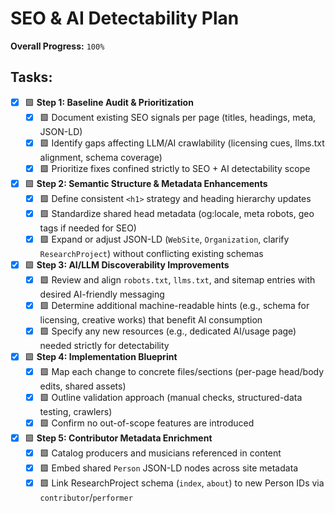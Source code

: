# SEO & AI Detectability Plan

**Overall Progress:** `100%`

## Tasks:

- [x] 🟩 **Step 1: Baseline Audit & Prioritization**
  - [x] 🟩 Document existing SEO signals per page (titles, headings, meta, JSON-LD)
  - [x] 🟩 Identify gaps affecting LLM/AI crawlability (licensing cues, llms.txt alignment, schema coverage)
  - [x] 🟩 Prioritize fixes confined strictly to SEO + AI detectability scope

- [x] 🟩 **Step 2: Semantic Structure & Metadata Enhancements**
  - [x] 🟩 Define consistent `<h1>` strategy and heading hierarchy updates
  - [x] 🟩 Standardize shared head metadata (og:locale, meta robots, geo tags if needed for SEO)
  - [x] 🟩 Expand or adjust JSON-LD (`WebSite`, `Organization`, clarify `ResearchProject`) without conflicting existing schemas

- [x] 🟩 **Step 3: AI/LLM Discoverability Improvements**
  - [x] 🟩 Review and align `robots.txt`, `llms.txt`, and sitemap entries with desired AI-friendly messaging
  - [x] 🟩 Determine additional machine-readable hints (e.g., schema for licensing, creative works) that benefit AI consumption
  - [x] 🟩 Specify any new resources (e.g., dedicated AI/usage page) needed strictly for detectability

- [x] 🟩 **Step 4: Implementation Blueprint**
  - [x] 🟩 Map each change to concrete files/sections (per-page head/body edits, shared assets)
  - [x] 🟩 Outline validation approach (manual checks, structured-data testing, crawlers)
  - [x] 🟩 Confirm no out-of-scope features are introduced

- [x] 🟩 **Step 5: Contributor Metadata Enrichment**
  - [x] 🟩 Catalog producers and musicians referenced in content
  - [x] 🟩 Embed shared `Person` JSON-LD nodes across site metadata
  - [x] 🟩 Link ResearchProject schema (`index`, `about`) to new Person IDs via `contributor`/`performer`
